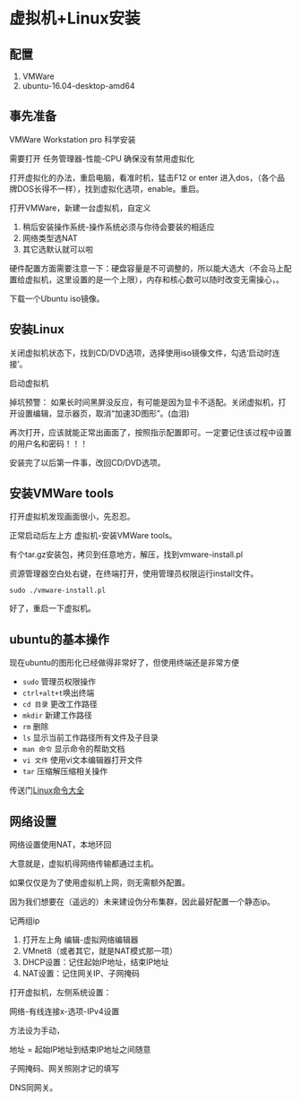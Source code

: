 虚拟机+Linux安装
================

配置
----

1.  VMWare
2.  ubuntu-16.04-desktop-amd64

事先准备
--------

VMWare Workstation pro 科学安装

需要打开 任务管理器-性能-CPU 确保没有禁用虚拟化

打开虚拟化的办法，重启电脑，看准时机，猛击F12 or enter 进入dos，（各个品牌DOS长得不一样），找到虚拟化选项，enable。重启。

打开VMWare，新建一台虚拟机，自定义

1.  稍后安装操作系统-操作系统必须与你待会要装的相适应
2.  网络类型选NAT
3.  其它选默认就可以啦

硬件配置方面需要注意一下：硬盘容量是不可调整的，所以能大选大（不会马上配置给虚拟机，这里设置的是一个上限），内存和核心数可以随时改变无需操心，。

下载一个Ubuntu iso镜像。

安装Linux
---------

关闭虚拟机状态下，找到CD/DVD选项，选择使用iso镜像文件，勾选‘启动时连接’。

启动虚拟机

掉坑预警： 如果长时间黑屏没反应，有可能是因为显卡不适配。关闭虚拟机，打开设置编辑，显示器页，取消“加速3D图形”。(血泪)

再次打开，应该就能正常出画面了，按照指示配置即可。一定要记住该过程中设置的用户名和密码！！！

安装完了以后第一件事，改回CD/DVD选项。

安装VMWare tools
----------------

打开虚拟机发现画面很小，先忍忍。

正常启动后左上方 虚拟机-安装VMWare tools。

有个tar.gz安装包，拷贝到任意地方，解压，找到vmware-install.pl

资源管理器空白处右键，在终端打开，使用管理员权限运行install文件。

`sudo ./vmware-install.pl`

好了，重启一下虚拟机。

ubuntu的基本操作
----------------

现在ubuntu的图形化已经做得非常好了，但使用终端还是非常方便

-   `sudo` 管理员权限操作
-   `ctrl+alt+t`唤出终端
-   `cd 目录` 更改工作路径
-   `mkdir` 新建工作路径
-   `rm` 删除
-   `ls` 显示当前工作路径所有文件及子目录
-   `man 命令` 显示命令的帮助文档
-   `vi 文件` 使用vi文本编辑器打开文件
-   `tar` 压缩解压缩相关操作

传送门[Linux命令大全](http://man.linuxde.net/)

网络设置
--------

网络设置使用NAT，本地环回

大意就是，虚拟机得网络传输都通过主机。

如果仅仅是为了使用虚拟机上网，则无需额外配置。

因为我们想要在（遥远的）未来建设伪分布集群，因此最好配置一个静态ip。

记两组ip

1.  打开左上角 编辑-虚拟网络编辑器
2.  VMnet8（或者其它，就是NAT模式那一项）
3.  DHCP设置：记住起始IP地址，结束IP地址
4.  NAT设置：记住网关IP、子网掩码

打开虚拟机，左侧系统设置：

网络-有线连接x-选项-IPv4设置

方法设为手动，

地址 = 起始IP地址到结束IP地址之间随意

子网掩码、网关照刚才记的填写

DNS同网关。
